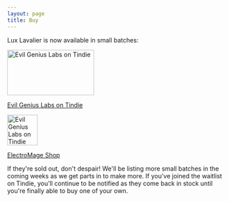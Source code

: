 ```yaml
---
layout: page
title: Buy
---
```


Lux Lavalier is now available in small batches:

  <a href="https://www.tindie.com/products/27123"><img src="https://d2ss6ovg47m0r5.cloudfront.net/badges/tindie-larges.png" alt="Evil Genius Labs on Tindie" width="200" height="104"></a>
  
  [Evil Genius Labs on Tindie](https://www.tindie.com/products/27123/)

  <a href="https://shop.electromage.com/products/lux-lavalier"><img src="https://cdn.shopify.com/s/files/1/0608/7412/9628/files/EM_SIMPLIFIED_transparent_600w_602ebbf6-739a-47ed-a654-4b97e92dff9a_70x.png?v=1636579272" alt="Evil Genius Labs on Tindie" width="70"></a>
  
  [ElectroMage Shop](https://shop.electromage.com/products/lux-lavalier)

If they're sold out, don't despair!  We'll be listing more small batches in the coming weeks as we get parts in to make more.  If you've joined the waitlist on Tindie, you'll continue to be notified as they come back in stock until you're finally able to buy one of your own.
